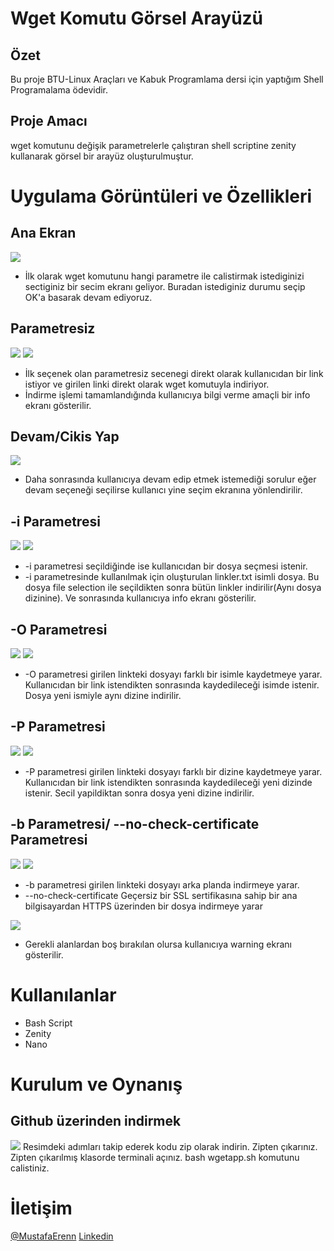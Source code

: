 # Wget Komutu Görsel Arayüzü
## Özet
Bu proje  BTU-Linux Araçları ve Kabuk Programlama dersi için yaptığım Shell Programalama ödevidir.

## Proje Amacı
wget komutunu değişik parametrelerle çalıştıran shell scriptine zenity kullanarak görsel bir arayüz oluşturulmuştur.

# Uygulama Görüntüleri ve Özellikleri

## Ana Ekran
<img src="images/anaekran.png" >

- İlk olarak wget komutunu hangi parametre ile calistirmak istediginizi sectiginiz bir secim ekranı geliyor. Buradan istediginiz durumu seçip OK'a basarak devam ediyoruz.

## Parametresiz 
<img src="images/parametresiz.png" > <img src="images/indirmebasarili.png" >

- İlk seçenek olan parametresiz secenegi direkt olarak kullanıcıdan bir link istiyor ve girilen linki direkt olarak wget komutuyla indiriyor.
- İndirme işlemi tamamlandığında kullanıcıya bilgi verme amaçli bir info ekranı gösterilir.

## Devam/Cikis Yap
<img src="images/devam.png" >

- Daha sonrasında kullanıcıya devam edip etmek istemediği sorulur eğer devam seçeneği seçilirse kullanıcı yine seçim ekranına yönlendirilir.


## -i Parametresi
<img src="images/iparametresi.png" > <img src="images/linkler.png" >

- -i parametresi seçildiğinde ise kullanıcıdan bir dosya seçmesi istenir. 
- -i parametresinde kullanılmak için oluşturulan linkler.txt isimli dosya. Bu dosya file selection ile seçildikten sonra bütün linkler indirilir(Aynı dosya dizinine). Ve sonrasında kullanıcıya info ekranı gösterilir.

## -O Parametresi
<img src="images/oparametresi.png" > <img src="images/yeniisim.png" >

- -O parametresi girilen linkteki dosyayı farklı bir isimle kaydetmeye yarar. Kullanıcıdan bir link istendikten sonrasında kaydedileceği isimde istenir. Dosya yeni ismiyle aynı dizine indirilir.

## -P Parametresi
<img src="images/pparametre.png" > <img src="images/yenidizin.png" >

- -P parametresi girilen linkteki dosyayı farklı bir dizine kaydetmeye yarar. Kullanıcıdan bir link istendikten sonrasında kaydedileceği yeni dizinde istenir. Secil yapildiktan sonra dosya yeni dizine indirilir.

## -b Parametresi/ --no-check-certificate Parametresi
<img src="images/bparametresi.png" > <img src="images/nocheck.png" >

- -b parametresi girilen linkteki dosyayı arka planda indirmeye yarar. 
- --no-check-certificate Geçersiz bir SSL sertifikasına sahip bir ana bilgisayardan HTTPS üzerinden bir dosya indirmeye yarar

<img src="images/basarisiz.png" >

- Gerekli alanlardan boş bırakılan olursa kullanıcıya warning ekranı gösterilir.

# Kullanılanlar
- Bash Script
- Zenity
- Nano

# Kurulum ve Oynanış
## Github üzerinden indirmek
<img src="images/kurulum1.png">
Resimdeki adımları takip ederek kodu zip olarak indirin.
Zipten çıkarınız.
Zipten çıkarılmış klasorde terminali açınız.
bash wgetapp.sh komutunu calistiniz.


# İletişim
[@MustafaErenn](https://github.com/MustafaErenn) 
[Linkedin](https://www.linkedin.com/in/mustafa-eren-9214661b3/)
